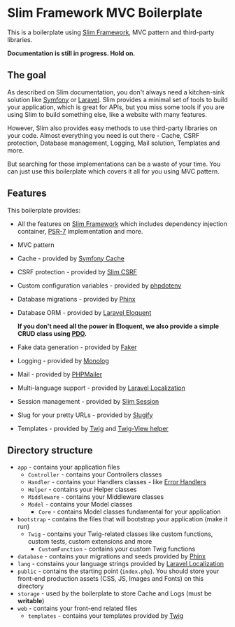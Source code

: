 # Slim Framework MVC Boilerplate

This is a boilerplate using [Slim Framework](http://slimframework.com), MVC pattern and third-party libraries.

**Documentation is still in progress. Hold on.**

## The goal

As described on Slim documentation, you don't always need a kitchen-sink solution like [Symfony](http://symfony.com) or [Laravel](http://symfony.com). Slim provides a minimal set of tools to build your application, which is great for APIs, but you miss some tools if you are using Slim to build something else, like a website with many features.

However, Slim also provides easy methods to use third-party libraries on your code. Almost everything you need is out there - Cache, CSRF protection, Database management, Logging, Mail solution, Templates and more.

But searching for those implementations can be a waste of your time. You can just use this boilerplate which covers it all for you using MVC pattern.

## Features

This boilerplate provides:

- All the features on [Slim Framework](http://slimframework.com) which includes dependency injection container, [PSR-7](https://github.com/php-fig/http-message) implementation and more.
- MVC pattern
- Cache - provided by [Symfony Cache](https://symfony.com/doc/current/components/cache.html)
- CSRF protection - provided by [Slim CSRF](https://github.com/slimphp/Slim-Csrf)
- Custom configuration variables - provided by [phpdotenv](https://github.com/vlucas/phpdotenv)
- Database migrations - provided by [Phinx](https://phinx.org)
- Database ORM - provided by [Laravel Eloquent](https://laravel.com/docs/5.5/eloquent)

   **If you don't need all the power in Eloquent, we also provide a simple CRUD class using [PDO](http://php.net/manual/pt_BR/book.pdo.php).**
- Fake data generation - provided by [Faker](https://github.com/fzaninotto/Faker)
- Logging - provided by [Monolog](https://github.com/Seldaek/monolog)
- Mail - provided by [PHPMailer](https://github.com/PHPMailer/PHPMailer)
- Multi-language support - provided by [Laravel Localization](https://laravel.com/docs/5.5/localization)
- Session management - provided by [Slim Session](https://github.com/bryanjhv/slim-session)
- Slug for your pretty URLs - provided by [Slugify](https://github.com/cocur/slugify)
- Templates - provided by [Twig](https://twig.symfony.com) and [Twig-View helper](https://github.com/slimphp/Twig-View)

## Directory structure
- `app` - contains your application files
  - `Controller`  - contains your Controllers classes
  - `Handler` - contains your Handlers classes - like [Error Handlers](https://www.slimframework.com/docs/handlers/error.html)
  - `Helper` - contains your Helper classes
  - `Middleware` - contains your Middleware classes
  - `Model` - contains your Model classes
    - `Core` - contains Model classes fundamental for your application
- `bootstrap` - contains the files that will bootstrap your application (make it run)
  - `Twig` - contains your Twig-related classes like custom functions, custom tests, custom extensions and more
    - `CustomFunction` - contains your custom Twig functions
- `database` - contains your migrations and seeds provided by [Phinx](https://phinx.org)
- `lang` - constains your language strings provided by [Laravel Localization](https://laravel.com/docs/5.5/localization)
- `public` - contains the starting point (`index.php`). You should store your front-end production assets (CSS, JS, Images and Fonts) on this directory
- `storage` - used by the boilerplate to store Cache and Logs (must be **writable**)
- `web` - contains your front-end related files
  - `templates` - contains your templates provided by [Twig](https://twig.symfony.com)
